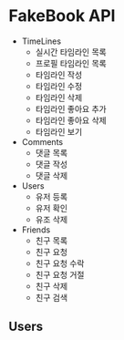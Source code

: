 FakeBook API
============

* TimeLines
	* 실시간 타임라인 목록
	* 프로필 타임라인 목록
	* 타임라인 작성
	* 타임라인 수정
	* 타임라인 삭제
	* 타임라인 좋아요 추가
	* 타임라인 좋아요 삭제
	* 타임라인 보기
* Comments
	* 댓글 목록
	* 댓글 작성
	* 댓글 삭제
* Users
	* 유저 등록
	* 유저 확인 
	* 유조 삭제
* Friends 
	* 친구 목록
	* 친구 요청
	* 친구 요청 수락
	* 친구 요청 거절
	* 친구 삭제
	* 친구 검색


Users
---------